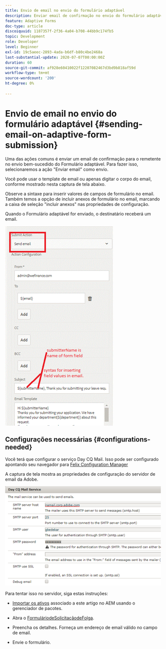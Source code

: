 ```yaml
---
title: Envio de email no envio do formulário adaptável
description: Enviar email de confirmação no envio do formulário adaptável usando o componente de envio de email
feature: Adaptive Forms
doc-type: article
discoiquuid: 1187357f-2f36-4a04-b708-44bb9c174fb5
topic: Development
role: Developer
level: Beginner
exl-id: 19c5aeec-2893-4ada-b6df-b80c4be2468a
last-substantial-update: 2020-07-07T00:00:00Z
duration: 60
source-git-commit: af928e60410022f12207082467d3bd9b818af59d
workflow-type: tm+mt
source-wordcount: '200'
ht-degree: 0%

---
```


# Envio de email no envio do formulário adaptável {#sending-email-on-adaptive-form-submission}

Uma das ações comuns é enviar um email de confirmação para o remetente no envio bem-sucedido do Formulário adaptável. Para fazer isso, selecionaremos a ação &quot;Enviar email&quot; como envio.

Você pode usar o template de email ou apenas digitar o corpo do email, conforme mostrado nesta captura de tela abaixo.

Observe a sintaxe para inserir valores de campos de formulário no email. Também temos a opção de incluir anexos de formulário no email, marcando a caixa de seleção &quot;incluir anexos&quot; nas propriedades de configuração.

Quando o Formulário adaptável for enviado, o destinatário receberá um email.

![SendEmail](assets/sendemailaction.gif)

## Configurações necessárias {#configurations-needed}

Você terá que configurar o serviço Day CQ Mail. Isso pode ser configurado apontando seu navegador para [Felix Configuration Manager](http://localhost:4502/system/console/configMgr)

A captura de tela mostra as propriedades de configuração do servidor de email da Adobe.

![mailservice](assets/mailservice.png)

Para tentar isso no servidor, siga estas instruções:

* [Importar os ativos](assets/timeoffrequest.zip) associado a este artigo no AEM usando o gerenciador de pacotes.

* Abra o [FormuláriodeSolicitaçãodeFolga](http://localhost:4502/content/dam/formsanddocuments/helpx/timeoffrequestform/jcr:content?wcmmode=disabled).

* Preencha os detalhes. Forneça um endereço de email válido no campo de email.

* Envie o formulário.
